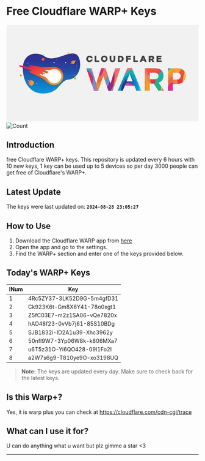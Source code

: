 
# Free Cloudflare WARP+ Keys

![Banner](asset/IMG_20240629_142710_129.jpg)
![Count](https://hits.seeyoufarm.com/api/count/incr/badge.svg?url=https://github.com/Rvlndd/Cloudflare-Warp-Keys&count_bg=%2379C83D&title_bg=%23555555&icon=&icon_color=%23E7E7E7&title=Total+View&edge_flat=false)

## Introduction

free Cloudflare WARP+ keys. This repository is updated every 6 hours with 10 new keys, 1 key can be used up to 5 devices so per day 3000 people can get free of Cloudflare's WARP+.

## Latest Update

The keys were last updated on: **`2024-08-28 23:05:27`**

## How to Use

1. Download the Cloudflare WARP app from [here](https://1.1.1.1/)
2. Open the app and go to the settings.
3. Find the WARP+ section and enter one of the keys provided below.

## Today's WARP+ Keys

| INum | Key |
|-------|-----|
| 1     | 4Rc5ZY37-3LK52D9G-5m4gfD31               |
| 2     | Ck923K6t-Gm8X6Y41-78o0xgt1               |
| 3     | Z5fC03E7-m2z1SA06-vQe7820x               |
| 4     | hAO48f23-0vVb7j61-85S10BDg               |
| 5     | SJB1832i-ID2A1u39-Xhc3962y               |
| 6     | 50nfI9W7-3Yp06W8k-k806MXa7               |
| 7     | u6T5z31O-Yi6QO428-09l1Fo2I               |
| 8     | a2W7s6g9-T810ye9O-xo3198UQ               |


> **Note:** The keys are updated every day. Make sure to check back for the latest keys.

## Is this Warp+?

Yes, it is warp plus you can check at https://cloudflare.com/cdn-cgi/trace

## What can I use it for?
U can do anything what u want but plz gimme a star <3

---
